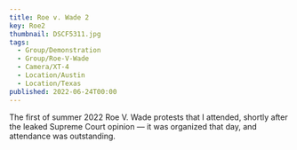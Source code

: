 ```yaml
---
title: Roe v. Wade 2
key: Roe2
thumbnail: DSCF5311.jpg
tags:
  - Group/Demonstration
  - Group/Roe-V-Wade
  - Camera/XT-4
  - Location/Austin
  - Location/Texas
published: 2022-06-24T00:00
---
```

The first of summer 2022 Roe V. Wade protests that I attended, shortly after the leaked Supreme Court opinion — it was organized that day, and attendance was outstanding.
